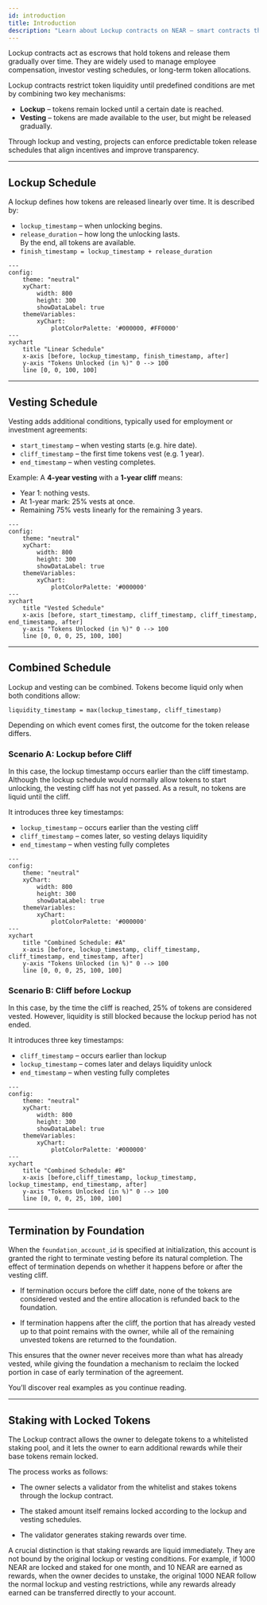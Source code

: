```yaml
---
id: introduction
title: Introduction
description: "Learn about Lockup contracts on NEAR – smart contracts that escrow tokens with time-based release schedules, supporting lockups, vesting, staking, and termination by foundation."
---
```


Lockup contracts act as escrows that hold tokens and release them gradually over time. They are widely used to manage employee compensation, investor vesting schedules, or long-term token allocations.

Lockup contracts restrict token liquidity until predefined conditions are met by combining two key mechanisms: 

- **Lockup** – tokens remain locked until a certain date is reached.
- **Vesting** – tokens are made available to the user, but might be released gradually.

Through lockup and vesting, projects can enforce predictable token release schedules that align incentives and improve transparency.

---

## Lockup Schedule

A lockup defines how tokens are released linearly over time. It is described by:

- `lockup_timestamp` – when unlocking begins.
- `release_duration` – how long the unlocking lasts.  
  By the end, all tokens are available.
- `finish_timestamp = lockup_timestamp + release_duration`

```mermaid
---
config:
    theme: "neutral"
    xyChart:
        width: 800
        height: 300
        showDataLabel: true
    themeVariables:
        xyChart:
            plotColorPalette: '#000000, #FF0000'
---
xychart
    title "Linear Schedule"
    x-axis [before, lockup_timestamp, finish_timestamp, after]
    y-axis "Tokens Unlocked (in %)" 0 --> 100
    line [0, 0, 100, 100]
```

---

## Vesting Schedule

Vesting adds additional conditions, typically used for employment or investment agreements:

- `start_timestamp` – when vesting starts (e.g. hire date).
- `cliff_timestamp` – the first time tokens vest (e.g. 1 year).
- `end_timestamp` – when vesting completes.

Example:
A **4-year vesting** with a **1-year cliff** means:

- Year 1: nothing vests.
- At 1-year mark: 25% vests at once.
- Remaining 75% vests linearly for the remaining 3 years.

```mermaid
---
config:
    theme: "neutral"
    xyChart:
        width: 800
        height: 300
        showDataLabel: true
    themeVariables:
        xyChart:
            plotColorPalette: '#000000'
---
xychart
    title "Vested Schedule"
    x-axis [before, start_timestamp, cliff_timestamp, cliff_timestamp, end_timestamp, after]
    y-axis "Tokens Unlocked (in %)" 0 --> 100
    line [0, 0, 0, 25, 100, 100]
```

---

## Combined Schedule

Lockup and vesting can be combined. Tokens become liquid only when both conditions allow:

`liquidity_timestamp = max(lockup_timestamp, cliff_timestamp)`

Depending on which event comes first, the outcome for the token release differs.

### Scenario A: Lockup before Cliff

In this case, the lockup timestamp occurs earlier than the cliff timestamp. Although the lockup schedule would normally allow tokens to start unlocking, the vesting cliff has not yet passed. As a result, no tokens are liquid until the cliff.

It introduces three key timestamps:

- `lockup_timestamp` – occurs earlier than the vesting cliff
- `cliff_timestamp` – comes later, so vesting delays liquidity
- `end_timestamp` – when vesting fully completes

```mermaid
---
config:
    theme: "neutral"
    xyChart:
        width: 800
        height: 300
        showDataLabel: true
    themeVariables:
        xyChart:
            plotColorPalette: '#000000'
---
xychart
    title "Combined Schedule: #A"
    x-axis [before, lockup_timestamp, cliff_timestamp, cliff_timestamp, end_timestamp, after]
    y-axis "Tokens Unlocked (in %)" 0 --> 100
    line [0, 0, 0, 25, 100, 100]
```

### Scenario B: Cliff before Lockup

In this case, by the time the cliff is reached, 25% of tokens are considered vested. However, liquidity is still blocked because the lockup period has not ended.

It introduces three key timestamps:

- `cliff_timestamp` – occurs earlier than lockup
- `lockup_timestamp` – comes later and delays liquidity unlock
- `end_timestamp` – when vesting fully completes

```mermaid
---
config:
    theme: "neutral"
    xyChart:
        width: 800
        height: 300
        showDataLabel: true
    themeVariables:
        xyChart:
            plotColorPalette: '#000000'
---
xychart
    title "Combined Schedule: #B"
    x-axis [before,cliff_timestamp, lockup_timestamp, lockup_timestamp, end_timestamp, after]
    y-axis "Tokens Unlocked (in %)" 0 --> 100
    line [0, 0, 0, 25, 100, 100]
```

---

## Termination by Foundation

When the `foundation_account_id` is specified at initialization, this account is granted the right to terminate vesting before its natural completion. The effect of termination depends on whether it happens before or after the vesting cliff.

- If termination occurs before the cliff date, none of the tokens are considered vested and the entire allocation is refunded back to the foundation.

- If termination happens after the cliff, the portion that has already vested up to that point remains with the owner, while all of the remaining unvested tokens are returned to the foundation.

This ensures that the owner never receives more than what has already vested, while giving the foundation a mechanism to reclaim the locked portion in case of early termination of the agreement.

You’ll discover real examples as you continue reading.

---

## Staking with Locked Tokens

The Lockup contract allows the owner to delegate tokens to a whitelisted staking pool, and it lets the owner to earn additional rewards while their base tokens remain locked.

The process works as follows:

- The owner selects a validator from the whitelist and stakes tokens through the lockup contract.

- The staked amount itself remains locked according to the lockup and vesting schedules.

- The validator generates staking rewards over time.

A crucial distinction is that staking rewards are liquid immediately. They are not bound by the original lockup or vesting conditions. For example, if 1000 NEAR are locked and staked for one month, and 10 NEAR are earned as rewards, when the owner decides to unstake, the original 1000 NEAR follow the normal lockup and vesting restrictions, while any rewards already earned can be transferred directly to your account.